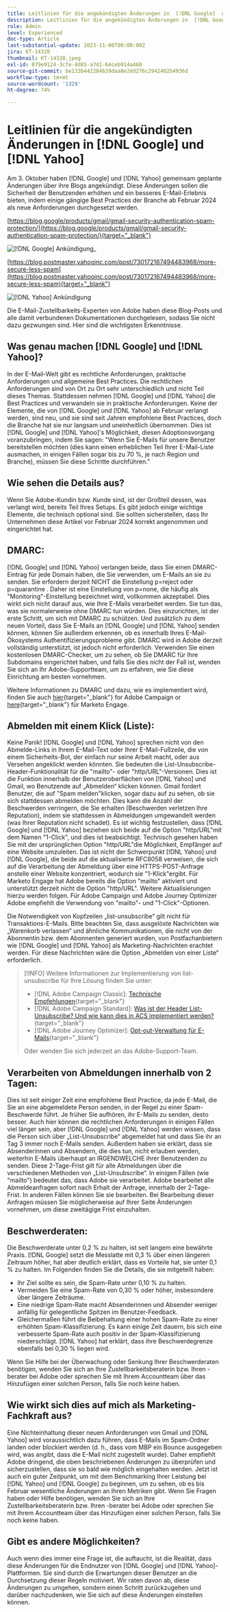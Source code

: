 ```yaml
---
title: Leitlinien für die angekündigten Änderungen in  [!DNL Google]  und  [!DNL Yahoo]
description: Leitlinien für die angekündigten Änderungen in  [!DNL Google]  und  [!DNL Yahoo]
role: Admin
level: Experienced
doc-type: Article
last-substantial-update: 2023-11-06T00:00:00Z
jira: KT-14320
thumbnail: KT-14320.jpeg
exl-id: 879e9124-3cfe-4d85-a7d1-64ceb914a460
source-git-commit: be133b442284b39daa8e2dd276c2942402b4936d
workflow-type: tm+mt
source-wordcount: '1329'
ht-degree: 74%

---
```


# Leitlinien für die angekündigten Änderungen in [!DNL Google] und [!DNL Yahoo]

Am 3. Oktober haben [!DNL Google] und [!DNL Yahoo] gemeinsam geplante Änderungen über ihre Blogs angekündigt. Diese Änderungen sollen die Sicherheit der Benutzenden erhöhen und ein besseres E-Mail-Erlebnis bieten, indem einige gängige Best Practices der Branche ab Februar 2024 als neue Anforderungen durchgesetzt werden.

[https://blog.google/products/gmail/gmail-security-authentication-spam-protection/](https://blog.google/products/gmail/gmail-security-authentication-spam-protection/){target="_blank"}

![[!DNL Google] Ankündigung_](/help/assets/Gmail.png)

[https://blog.postmaster.yahooinc.com/post/730172167494483968/more-secure-less-spam](https://blog.postmaster.yahooinc.com/post/730172167494483968/more-secure-less-spam){target="_blank"}

![[!DNL Yahoo] Ankündigung](/help/assets/Yahoo.png)

Die E-Mail-Zustellbarkeits-Experten von Adobe haben diese Blog-Posts und alle damit verbundenen Dokumentationen durchgelesen, sodass Sie nicht dazu gezwungen sind. Hier sind die wichtigsten Erkenntnisse.

## Was genau machen [!DNL Google] und [!DNL Yahoo]?

In der E-Mail-Welt gibt es rechtliche Anforderungen, praktische Anforderungen und allgemeine Best Practices. Die rechtlichen Anforderungen sind von Ort zu Ort sehr unterschiedlich und nicht Teil dieses Themas. Stattdessen nehmen [!DNL Google] und [!DNL Yahoo] die Best Practices und verwandeln sie in praktische Anforderungen. Keine der Elemente, die von [!DNL Google] und [!DNL Yahoo] ab Februar verlangt werden, sind neu, und sie sind seit Jahren empfohlene Best Practices, doch die Branche hat sie nur langsam und uneinheitlich übernommen. Dies ist [!DNL Google] und [!DNL Yahoo]&#39;s Möglichkeit, diesen Adoptionsvorgang voranzubringen, indem Sie sagen: &quot;Wenn Sie E-Mails für unsere Benutzer bereitstellen möchten (dies kann einen erheblichen Teil Ihrer E-Mail-Liste ausmachen, in einigen Fällen sogar bis zu 70 %, je nach Region und Branche), müssen Sie diese Schritte durchführen.&quot;

## Wie sehen die Details aus?

Wenn Sie Adobe-Kundin bzw. Kunde sind, ist der Großteil dessen, was verlangt wird, bereits Teil Ihres Setups. Es gibt jedoch einige wichtige Elemente, die technisch optional sind. Sie sollten sicherstellen, dass Ihr Unternehmen diese Artikel vor Februar 2024 korrekt angenommen und eingerichtet hat.

## DMARC:

[!DNL Google] und [!DNL Yahoo] verlangen beide, dass Sie einen DMARC-Eintrag für jede Domain haben, die Sie verwenden, um E-Mails an sie zu senden. Sie erfordern derzeit NICHT die Einstellung p=reject oder p=quarantine . Daher ist eine Einstellung von p=none, die häufig als &quot;Monitoring&quot;-Einstellung bezeichnet wird, vollkommen akzeptabel. Dies wirkt sich nicht darauf aus, wie Ihre E-Mails verarbeitet werden. Sie tun das, was sie normalerweise ohne DMARC tun würden. Dies einzurichten, ist der erste Schritt, um sich mit DMARC zu schützen. Und zusätzlich zu dem neuen Vorteil, dass Sie E-Mails an [!DNL Google] und [!DNL Yahoo] senden können, können Sie außerdem erkennen, ob es innerhalb Ihres E-Mail-Ökosystems Authentifizierungsprobleme gibt.
DMARC wird in Adobe derzeit vollständig unterstützt, ist jedoch nicht erforderlich. Verwenden Sie einen kostenlosen DMARC-Checker, um zu sehen, ob Sie DMARC für Ihre Subdomains eingerichtet haben, und falls Sie dies nicht der Fall ist, wenden Sie sich an Ihr Adobe-Supportteam, um zu erfahren, wie Sie diese Einrichtung am besten vornehmen.

Weitere Informationen zu DMARC und dazu, wie es implementiert wird, finden Sie auch [hier](https://experienceleague.adobe.com/docs/deliverability-learn/deliverability-best-practice-guide/additional-resources/technotes/implement-dmarc.html?lang=de){target="_blank"} for Adobe Campaign or [here](https://experienceleague.adobe.com/docs/marketo/using/getting-started-with-marketo/setup/configure-protocols-for-marketo.html?lang=de){target="_blank"} für Marketo Engage.

## Abmelden mit einem Klick (Liste):

Keine Panik! [!DNL Google] und [!DNL Yahoo] sprechen nicht von den Abmelde-Links in Ihrem E-Mail-Text oder Ihrer E-Mail-Fußzeile, die von einem Sicherheits-Bot, der einfach nur seine Arbeit macht, oder aus Versehen angeklickt werden könnten. Sie bedeuten die List-Unsubscribe-Header-Funktionalität für die &quot;mailto&quot;- oder &quot;http/URL&quot;-Versionen. Dies ist die Funktion innerhalb der Benutzeroberflächen von [!DNL Yahoo] und Gmail, wo Benutzende auf „Abmelden“ klicken können. Gmail fordert Benutzer, die auf &quot;Spam melden&quot;klicken, sogar dazu auf zu sehen, ob sie sich stattdessen abmelden möchten. Dies kann die Anzahl der Beschwerden verringern, die Sie erhalten (Beschwerden verletzen Ihre Reputation), indem sie stattdessen in Abmeldungen umgewandelt werden (was Ihrer Reputation nicht schadet).
Es ist wichtig festzustellen, dass [!DNL Google] und [!DNL Yahoo] beziehen sich beide auf die Option &quot;http/URL&quot;mit dem Namen &quot;1-Click&quot;, und dies ist beabsichtigt. Technisch gesehen haben Sie mit der ursprünglichen Option &quot;http/URL&quot;die Möglichkeit, Empfänger auf eine Website umzuleiten. Das ist nicht der Schwerpunkt [!DNL Yahoo] und [!DNL Google], die beide auf die aktualisierte RFC8058 verweisen, die sich auf die Verarbeitung der Abmeldung über eine HTTPS-POST-Anfrage anstelle einer Website konzentriert, wodurch sie &quot;1-Klick&quot;ergibt.
Für Marketo Engage hat Adobe bereits die Option &quot;mailto&quot; aktiviert und unterstützt derzeit nicht die Option &quot;http/URL&quot;. Weitere Aktualisierungen hierzu werden folgen.
Für Adobe Campaign und Adobe Journey Optimizer Adobe empfiehlt die Verwendung von &quot;mailto&quot;- und &quot;1-Click&quot;-Optionen.

Die Notwendigkeit von Kopfzeilen „list-unsubscribe“ gilt nicht für Transaktions-E-Mails. Bitte beachten Sie, dass ausgelöste Nachrichten wie „Warenkorb verlassen“ und ähnliche Kommunikationen, die nicht von der Abonnentin bzw. dem Abonnenten generiert wurden, von Postfachanbietern wie [!DNL Google] und [!DNL Yahoo] als Marketing-Nachrichten erachtet werden. Für diese Nachrichten wäre die Option „Abmelden von einer Liste“ erforderlich.

>[!INFO]
> Weitere Informationen zur Implementierung von list-unsubscribe für Ihre Lösung finden Sie unter:
> * [!DNL Adobe Campaign Classic]: [Technische Empfehlungen](https://experienceleague.adobe.com/docs/deliverability-learn/deliverability-best-practice-guide/additional-resources/campaign/acc-technical-recommendations.html?lang=de#list-unsubscribe){target="_blank"}
>* [!DNL Adobe Campaign Standard]: [Was ist der Header List-Unsubscribe? Und wie kann dies in ACS implementiert werden?](https://experienceleague.adobe.com/docs/experience-cloud-kcs/kbarticles/KA-14778.html?lang=de){target="_blank"}
>* [!DNL Adobe Journey Optimizer]: [Opt-out-Verwaltung für E-Mails](https://experienceleague.adobe.com/docs/journey-optimizer/using/email/email-opt-out.html?lang=de){target="_blank"}
>
> Oder wenden Sie sich jederzeit an das Adobe-Support-Team.


## Verarbeiten von Abmeldungen innerhalb von 2 Tagen:

Dies ist seit einiger Zeit eine empfohlene Best Practice, da jede E-Mail, die Sie an eine abgemeldete Person senden, in der Regel zu einer Spam-Beschwerde führt. Je früher Sie aufhören, ihr E-Mails zu senden, desto besser. Auch hier können die rechtlichen Anforderungen in einigen Fällen viel länger sein, aber [!DNL Google] und [!DNL Yahoo] werden wissen, dass die Person sich über „List-Unsubscribe“ abgemeldet hat und dass Sie ihr an Tag 3 immer noch E-Mails senden. Außerdem haben sie erklärt, dass sie Absenderinnen und Absendern, die dies tun, nicht erlauben werden, weiterhin E-Mails überhaupt an IRGENDWELCHE ihrer Benutzenden zu senden.
Diese 2-Tage-Frist gilt für alle Abmeldungen über die verschiedenen Methoden von „List-Unsubscribe“. In einigen Fällen (wie &quot;mailto&quot;) bedeutet das, dass Adobe sie verarbeitet. Adobe bearbeitet alle Abmeldeanfragen sofort nach Erhalt der Anfrage, innerhalb der 2-Tage-Frist. In anderen Fällen können Sie sie bearbeiten. Bei Bearbeitung dieser Anfragen müssen Sie möglicherweise auf Ihrer Seite Änderungen vornehmen, um diese zweitägige Frist einzuhalten.

## Beschwerderaten:

Die Beschwerderate unter 0,2 % zu halten, ist seit langem eine bewährte Praxis. [!DNL Google] setzt die Messlatte mit 0,3 % über einen längeren Zeitraum höher, hat aber deutlich erklärt, dass es Vorteile hat, sie unter 0,1 % zu halten. Im Folgenden finden Sie die Details, die sie mitgeteilt haben:

* Ihr Ziel sollte es sein, die Spam-Rate unter 0,10 % zu halten.
* Vermeiden Sie eine Spam-Rate von 0,30 % oder höher, insbesondere über längere Zeiträume.
* Eine niedrige Spam-Rate macht Absenderinnen und Absender weniger anfällig für gelegentliche Spitzen im Benutzer-Feedback.
* Gleichermaßen führt die Beibehaltung einer hohen Spam-Rate zu einer erhöhten Spam-Klassifizierung. Es kann einige Zeit dauern, bis sich eine verbesserte Spam-Rate auch positiv in der Spam-Klassifizierung niederschlägt.
  [!DNL Yahoo] hat erklärt, dass ihre Beschwerdegrenze ebenfalls bei 0,30 % liegen wird.


Wenn Sie Hilfe bei der Überwachung oder Senkung Ihrer Beschwerderaten benötigen, wenden Sie sich an Ihre Zustellbarkeitsberaterin bzw. Ihren -berater bei Adobe oder sprechen Sie mit Ihrem Accountteam über das Hinzufügen einer solchen Person, falls Sie noch keine haben.

## Wie wirkt sich dies auf mich als Marketing-Fachkraft aus?

Eine Nichteinhaltung dieser neuen Anforderungen von Gmail und [!DNL Yahoo] wird voraussichtlich dazu führen, dass E-Mails im Spam-Ordner landen oder blockiert werden (d. h., dass vom MBP ein Bounce ausgegeben wird, was angibt, dass die E-Mail nicht zugestellt wurde).
Daher empfiehlt Adobe dringend, die oben beschriebenen Änderungen zu überprüfen und sicherzustellen, dass sie so bald wie möglich eingehalten werden. Jetzt ist auch ein guter Zeitpunkt, um mit dem Benchmarking Ihrer Leistung bei [!DNL Yahoo] und [!DNL Google] zu beginnen, um zu sehen, ob es bis Februar wesentliche Änderungen an Ihren Metriken gibt.
Wenn Sie Fragen haben oder Hilfe benötigen, wenden Sie sich an Ihre Zustellbarkeitsberaterin bzw. Ihren -berater bei Adobe oder sprechen Sie mit Ihrem Accountteam über das Hinzufügen einer solchen Person, falls Sie noch keine haben.

## Gibt es andere Möglichkeiten?

Auch wenn dies immer eine Frage ist, die auftaucht, ist die Realität, dass diese Änderungen für die Endnutzer von [!DNL Google] und [!DNL Yahoo]-Plattformen. Sie sind durch die Erwartungen dieser Benutzer an die Durchsetzung dieser Regeln motiviert. Wir raten davon ab, diese Änderungen zu umgehen, sondern einen Schritt zurückzugehen und darüber nachzudenken, wie Sie sich auf diese Änderungen einstellen können.
